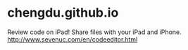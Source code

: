 # chengdu.github.io
Review code on iPad! 
Share files with your iPad and iPhone.
http://www.sevenuc.com/en/codeeditor.html


